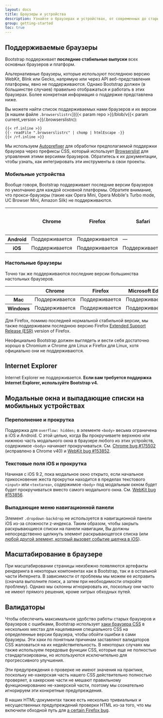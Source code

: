 ```yaml
---
layout: docs
title: Браузеры и устройства
description: Узнайте о браузерах и устройствах, от современных до старых, которые поддерживаются Bootstrap, включая известные особенности и ошибки для каждого из них.
group: getting-started
toc: true
---
```


## Поддерживаемые браузеры

Bootstrap поддерживает **последние стабильные выпуски** всех основных браузеров и платформ.

Альтернативные браузеры, которые используют последнюю версию WebKit, Blink или Gecko, напрямую или через API веб-представления платформы, явно не поддерживаются. Однако Bootstrap должен (в большинстве случаев) правильно отображаться и работать в этих браузерах. Более конкретная информация о поддержке представлена ниже.

Вы можете найти список поддерживаемых нами браузеров и их версии [в нашем файле `.browserslistrc`]({{< param repo >}}/blob/v{{< param current_version >}}/.browserslistrc):

```text
{{< rf.inline >}}
{{- readFile ".browserslistrc" | chomp | htmlEscape -}}
{{< /rf.inline >}}
```

Мы используем [Autoprefixer](https://github.com/postcss/autoprefixer) для обработки предполагаемой поддержки браузера через префиксы CSS, который использует [Browserslist](https://github.com/browserslist/browserslist) для управления этими версиями браузеров. Обратитесь к их документации, чтобы узнать, как интегрировать эти инструменты в свои проекты.

### Мобильные устройства

Вообще говоря, Bootstrap поддерживает последние версии браузеров по умолчанию для каждой основной платформы. Обратите внимание, что прокси-браузеры (такие как Opera Mini, Opera Mobile's Turbo mode, UC Browser Mini, Amazon Silk) не поддерживаются.

<table class="table">
  <thead>
    <tr>
      <th scope="col"></th>
      <th scope="col">Chrome</th>
      <th scope="col">Firefox</th>
      <th scope="col">Safari</th>
      <th scope="col">Android Browser &amp; WebView</th>
    </tr>
  </thead>
  <tbody>
    <tr>
      <th scope="row">Android</th>
      <td><span class="badge bg-success">Поддерживается</span></td>
      <td><span class="badge bg-success">Поддерживается</span></td>
      <td class="text-muted">&mdash;</td>
      <td>v6.0+</td>
    </tr>
    <tr>
      <th scope="row">iOS</th>
      <td><span class="badge bg-success">Поддерживается</span></td>
      <td><span class="badge bg-success">Поддерживается</span></td>
      <td><span class="badge bg-success">Поддерживается</span></td>
      <td class="text-muted">&mdash;</td>
    </tr>
  </tbody>
</table>

### Настольные браузеры

Точно так же поддерживаются последние версии большинства настольных браузеров.

<table class="table">
  <thead>
    <tr>
      <th scope="col"></th>
      <th scope="col">Chrome</th>
      <th scope="col">Firefox</th>
      <th scope="col">Microsoft Edge</th>
      <th scope="col">Opera</th>
      <th scope="col">Safari</th>
    </tr>
  </thead>
  <tbody>
    <tr>
      <th scope="row">Mac</th>
      <td><span class="badge bg-success">Поддерживается</span></td>
      <td><span class="badge bg-success">Поддерживается</span></td>
      <td><span class="badge bg-success">Поддерживается</span></td>
      <td><span class="badge bg-success">Поддерживается</span></td>
      <td><span class="badge bg-success">Поддерживается</span></td>
    </tr>
    <tr>
      <th scope="row">Windows</th>
      <td><span class="badge bg-success">Поддерживается</span></td>
      <td><span class="badge bg-success">Поддерживается</span></td>
      <td><span class="badge bg-success">Поддерживается</span></td>
      <td><span class="badge bg-success">Поддерживается</span></td>
      <td class="text-muted">&mdash;</td>
    </tr>
  </tbody>
</table>

Для Firefox, помимо последней нормальной стабильной версии, мы также поддерживаем последнюю версию Firefox [Extended Support Release (ESR)](https://www.mozilla.org/en-US/firefox/enterprise/) version of Firefox.

Неофициально Bootstrap должен выглядеть и вести себя достаточно хорошо в Chromium и Chrome для Linux и Firefox для Linux, хотя официально они не поддерживаются.

## Internet Explorer

Internet Explorer не поддерживается. **Если вам требуется поддержка Internet Explorer, используйте Bootstrap v4.**

## Модальные окна и выпадающие списки на мобильных устройствах

### Переполнение и прокрутка

Поддержка для `overflow: hidden;` в элементе `<body>` весьма ограничена в iOS и Android. С этой целью, когда Вы прокручиваете верхнюю или нижнюю часть модального окна в браузере любого из этих устройств, содержимое `<body>` начинает прокручиваться. См. [Chrome bug #175502](https://bugs.chromium.org/p/chromium/issues/detail?id=175502) (исправлено в Chrome v40) и [WebKit bug #153852](https://bugs.webkit.org/show_bug.cgi?id=153852).

### Текстовые поля iOS и прокрутка

Начиная с iOS 9.2, пока модальное окно открыто, если начальное прикосновение жеста прокрутки находится в пределах текстового `<input>` или `<textarea>`, содержимое `<body>` под модальным окном будет будет прокручиваться вместо самого модального окна. См. [WebKit bug #153856](https://bugs.webkit.org/show_bug.cgi?id=153856).

### Выпадающие меню навигационной панели

Элемент `.dropdown-backdrop` не используется в навигационной панели iOS из-за сложности z-индекса. Таким образом, чтобы закрыть раскрывающиеся списки на панели навигации, Вы должны непосредственно щелкнуть элемент раскрывающегося списка (или [любой другой элемент, который вызовет событие щелчка в iOS](https://developer.mozilla.org/en-US/docs/Web/API/Element/click_event#Safari_Mobile)).

## Масштабирование в браузере

При масштабировании страницы неизбежно появляются артефакты рендеринга в некоторых компонентах как в Bootstrap, так и в остальной части Интернета. В зависимости от проблемы мы можем ее исправить (сначала выполните поиск, а затем при необходимости откройте проблему). Однако мы склонны игнорировать их, поскольку они часто не имеют прямого решения, кроме хитрых обходных путей.

## Валидаторы

Чтобы обеспечить максимальное удобство работы старых браузеров и браузеров с ошибками, Bootstrap использует [хаки браузера CSS](http://browserhacks.com/) в нескольких местах для нацеливания специального CSS на определенные версии браузера, чтобы обойти ошибки в сами браузеры. Эти хаки по понятным причинам заставляют валидаторов CSS жаловаться на их недействительность. В некоторых случаях мы также используем передовые функции CSS, которые еще не полностью стандартизированы, но используются исключительно для прогрессивного улучшения.

Эти предупреждения о проверке не имеют значения на практике, поскольку не-хакерская часть нашего CSS действительно полностью проверяет, а хакерские части не мешают правильному функционированию не-хакерской части, поэтому мы сознательно игнорируем эти конкретные предупреждения.

В наших HTML-документах также есть несколько тривиальных и несущественных предупреждений проверки HTML из-за того, что мы включили обходной путь для [a certain Firefox bug](https://bugzilla.mozilla.org/show_bug.cgi?id=654072).
